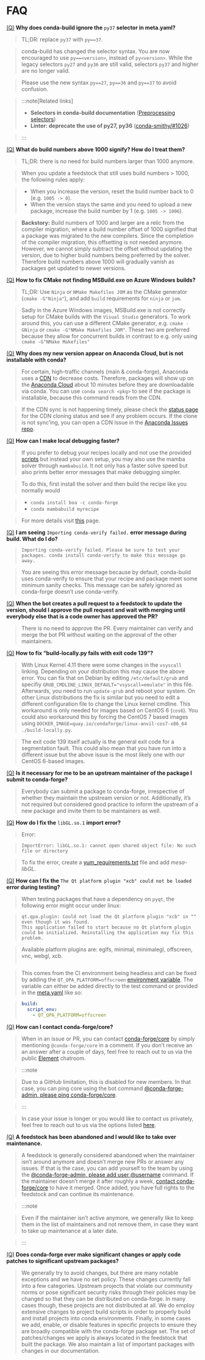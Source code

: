 # FAQ

<a id="mfaq-py37-selector"></a>

[(Q)](#mfaq-py37-selector) **Why does conda-build ignore the** `py37` **selector in meta.yaml?**

> TL;DR: replace `py37` with `py==37`.

> conda-build has changed the selector syntax.
> You are now encouraged to use `py==<version>`, instead of `py<version>`.
> While the legacy selectors `py27` and `py36` are still valid, selectors `py37` and higher are no longer valid.

> Please use the new syntax `py==27`, `py==36` and `py==37` to avoid confusion.

> :::note[Related links]
> - **Selectors in conda-build documentation** ([Preprocessing selectors](https://docs.conda.io/projects/conda-build/en/stable/resources/define-metadata.html#preprocessing-selectors))
> - **Linter: deprecate the use of py27, py36** ([conda-smithy/#1026](https://github.com/conda-forge/conda-smithy/issues/1026))

> :::

<a id="mfaq-build-number-1000"></a>

[(Q)](#mfaq-build-number-1000) **What do build numbers above 1000 signify? How do I treat them?**

> TL;DR: there is no need for build numbers larger than 1000 anymore.

> When you update a feedstock that still uses build numbers > 1000, the following rules apply:

> - When you increase the version, reset the build number back to 0 (e.g. `1005 -> 0`).
> - When the version stays the same and you need to upload a new package, increase the build number by 1 (e.g. `1005 -> 1006`).

> **Backstory:** Build numbers of 1000 and larger are a relic from the compiler migration, where a build number offset of 1000 signified that a package was migrated to the new compilers.
> Since the completion of the compiler migration, this offsetting is not needed anymore.
> However, we cannot simply subtract the offset without updating the version, due to higher build numbers being preferred by the solver.
> Therefore build numbers above 1000 will gradually vanish as packages get updated to newer versions.

<a id="mfaq-windows-cmake"></a>

[(Q)](#mfaq-windows-cmake) **How to fix CMake not finding MSBuild.exe on Azure Windows builds?**

> TL;DR: Use `Ninja` or `NMake Makefiles JOM` as the CMake generator (`cmake -G"Ninja"`), and add `build` requirements for `ninja` or `jom`.

> Sadly in the Azure Windows images, MSBuild.exe is not correctly setup for CMake builds with the `Visual Studio` generators. To work around this, you can use a different CMake generator, e.g. `cmake -GNinja` or `cmake -G"NMake Makefiles JOM"`. These two are preferred because they allow for concurrent builds in contrast to e.g. only using `cmake -G"NMake Makefiles"`

<a id="mfaq-anaconda-delay"></a>

[(Q)](#mfaq-anaconda-delay) **Why does my new version appear on Anaconda Cloud, but is not installable with conda?**

> For certain, high-traffic channels (main & conda-forge), Anaconda uses a [CDN](https://cloudflare.com/learning/cdn/what-is-a-cdn/) to decrease costs. Therefore, packages will show up on the [Anaconda Cloud](https://anaconda.org) about 10 minutes before they are downloadable via conda.  You can use `conda search <pkg>`  to see if the package is installable, because this command reads from the CDN.

> If the CDN sync is not happening timely, please check the [status page](https://conda-forge.org/status/) for the CDN cloning status and see if any problem occurs. If the clone is not sync’ing, you can open a CDN Issue in the [Anaconda Issues repo](https://github.com/ContinuumIO/anaconda-issues).

<a id="mfaq-mamba-local"></a>

[(Q)](#mfaq-mamba-local) **How can I make local debugging faster?**

> If you prefer to debug your recipes locally and not use the provided [scripts](https://conda-forge.org/docs/maintainer/updating_pkgs.html#testing-changes-locally) but instead your own setup, you may also use the mamba solver through `mambabuild`. It not only has a faster solve speed but also prints better error messages that make debugging simpler.

> To do this, first install the solver and then build the recipe like you normally would

> - `conda install boa -c conda-forge`
> - `conda mambabuild myrecipe`

> For more details visit [this](https://boa-build.readthedocs.io/en/stable/mambabuild.html) page.

<a id="mfaq-conda-verify"></a>

[(Q)](#mfaq-conda-verify) **I am seeing** `Importing conda-verify failed.` **error message during build. What do I do?**

> ```shell
> Importing conda-verify failed. Please be sure to test your packages. conda install conda-verify to make this message go away.
> ```

> You are seeing this error message because by default, conda-build uses conda-verify to ensure that your recipe and package meet some minimum sanity checks.
> This message can be safely ignored as conda-forge doesn’t use conda-verify.

<a id="mfaq-version-update"></a>

[(Q)](#mfaq-version-update) **When the bot creates a pull request to a feedstock to update the version, should I approve the pull request and wait with merging until everybody else that is a code owner has approved the PR?**

> There is no need to approve the PR. Every maintainer can verify and merge the bot PR without waiting on the approval of the other maintainers.

<a id="mfaq-docker-139"></a>

[(Q)](#mfaq-docker-139) **How to fix “build-locally.py fails with exit code 139”?**

> With Linux Kernel 4.11 there were some changes in the `vsyscall` linking. Depending on your distribution this may cause the above error. You can fix that on Debian by editing `/etc/default/grub` and specifiy `GRUB_CMDLINE_LINUX_DEFAULT="vsyscall=emulate"` in this file. Afterwards, you need to run `update-grub` and reboot your system. On other Linux distributions the fix is similar but you need to edit a different configuration file to change the Linux kernel cmdline. This workaround is only needed for images based on CentOS 6 (`cos6`). You could also workaround this by forcing the CentOS 7 based images using `DOCKER_IMAGE=quay.io/condaforge/linux-anvil-cos7-x86_64 ./build-locally.py`.

> The exit code 139 itself actually is the general exit code for a segmentation fault. This could also mean that you have run into a different issue but the above issue is the most likely one with our CentOS 6-based images.

<a id="mfaq-package-submit"></a>

[(Q)](#mfaq-package-submit) **Is it necessary for me to be an upstream maintainer of the package I submit to conda-forge?**

> Everybody can submit a package to conda-forge, irrespective of whether they maintain the upstream version or not. Additionally, it’s not required but considered good practice to inform the upstream of a new package and invite them to be maintainers as well.

<a id="mfaq-libgl-so-1"></a>

[(Q)](#mfaq-libgl-so-1) **How do I fix the** `libGL.so.1` **import error?**

> Error:

> ```shell
> ImportError: libGL.so.1: cannot open shared object file: No such file or directory
> ```

> To fix the error, create a [yum_requirements.txt](https://conda-forge.org/docs/maintainer/knowledge_base.html#yum-deps) file and add *mesa-libGL*.

<a id="mfaq-qt-load-xcb"></a>

[(Q)](#mfaq-qt-load-xcb) **How can I fix the** `The Qt platform plugin "xcb" could not be loaded` **error during testing?**

> When testing packages that have a dependency on `pyqt`, the following error might occur under linux:

> ```shell
> qt.qpa.plugin: Could not load the Qt platform plugin "xcb" in "" even though it was found.
> This application failed to start because no Qt platform plugin could be initialized. Reinstalling the application may fix this problem.

> Available platform plugins are: eglfs, minimal, minimalegl, offscreen, vnc, webgl, xcb.
> ```

> This comes from the CI environment being headless and can be fixed by adding the `QT_QPA_PLATFORM=offscreen` [environment variable](https://docs.conda.io/projects/conda-build/en/stable/user-guide/environment-variables.html#inherited-environment-variables).
> The variable can either be added directly to the test command or provided in the [meta.yaml](https://conda-forge.org/docs/maintainer/adding_pkgs.html#the-recipe-meta-yaml) like so:

> ```yaml
> build:
>   script_env:
>     - QT_QPA_PLATFORM=offscreen
> ```

<a id="mfaq-contact-core"></a>

[(Q)](#mfaq-contact-core) **How can I contact conda-forge/core?**

> When in an issue or PR, you can contact [conda-forge/core](https://conda-forge.org/docs/orga/governance.html#teams-roles) by simply mentioning `@conda-forge/core` in a comment.
> If you don’t receive an an answer after a couple of days, feel free to reach out to us via the public [Element](https://app.element.io/#/room/#conda-forge:matrix.org) chatroom.

> :::note

> Due to a GitHub limitation, this is disabled for new members.
> In that case, you can ping core using the bot command [@conda-forge-admin, please ping conda-forge/core](https://conda-forge.org/docs/maintainer/infrastructure.html#conda-forge-admin-please-ping-conda-forge-team).

> :::

> In case your issue is longer or you would like to contact us privately, feel free to reach out to us via the options listed [here](https://conda-forge.org/docs/orga/getting-in-touch.html).

<a id="mfaq-abandoned-feedstock"></a>

[(Q)](#mfaq-abandoned-feedstock) **A feedstock has been abandoned and I would like to take over maintenance.**

> A  feedstock is generally considered abandoned when the maintainer isn’t around anymore and doesn’t merge new PRs or answer any issues. If that is the case, you can add yourself to the team by using the [@conda-forge-admin, please add user @username](https://conda-forge.org/docs/maintainer/infrastructure.html#conda-forge-admin-please-add-user-username) command. If the maintainer doesn’t merge it after roughly a week, [contact conda-forge/core](#mfaq-contact-core) to have it merged. Once added, you have full rights to the feedstock and can continue its maintenance.

> :::note

> Even if the maintainer isn’t active anymore, we generally like to keep them in the list of maintainers and not remove them, in case they want to take up maintenance at a later date.

> :::

<a id="mfaq-changes-to-major-projects"></a>

[(Q)](#mfaq-changes-to-major-projects) **Does conda-forge ever make significant changes or apply code patches to significant upstream packages?**

> We generally try to avoid changes, but there are many notable exceptions and we have no set policy. These changes currently fall into
> a few categories. Upstream projects that violate our community norms or pose significant security risks through their policies may
> be changed so that they can be distributed on conda-forge. In many cases though, these projects are not distributed at all. We
> do employ extensive changes to project build scripts in order to properly build and install projects into conda environments.
> Finally, in some cases we add, enable, or disable features in specific projects to ensure they are broadly compatible with the
> conda-forge package set. The set of patches/changes we apply is always located in the feedstock that built the package. We
> also maintain a list of important packages with changes in our documentation.
